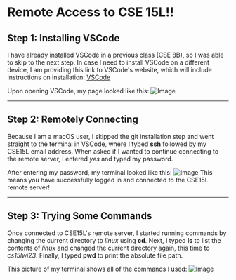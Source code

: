 # Remote Access to CSE 15L!!

## Step 1: Installing VSCode

I have already installed VSCode in a previous class (CSE 8B), so I was able to skip to the next step. 
In case I need to install VSCode on a different device, I am providing this link to VSCode's website,
which will include instructions on installation: [VSCode](https://code.visualstudio.com/)

Upon opening VSCode, my page looked like this:
![Image](file:///Users/prestontran/Downloads/VSCode_open.png)

---

## Step 2: Remotely Connecting

Because I am a macOS user, I skipped the git installation step and went straight to the terminal in
VSCode, where I typed **ssh** followed by my CSE15L email address. When asked if I wanted to continue
connecting to the remote server, I entered *yes* and typed my password.

After entering my password, my terminal looked like this:
![Image](file:///Users/prestontran/Downloads/CS15LWI23Login.png)
This means you have successfully logged in and connected to the CSE15L remote server!

---

## Step 3: Trying Some Commands

Once connected to CSE15L's remote server, I started running commands by changing the current directory
to *linux* using **cd**. Next, I typed **ls** to list the contents of *linux* and changed the current
directory again, this time to *cs15lwi23*. Finally, I typed **pwd** to print the absolute file path.

This picture of my terminal shows all of the commands I used:
![Image](file:///Users/prestontran/Downloads/CS15L-L1P5.png)
